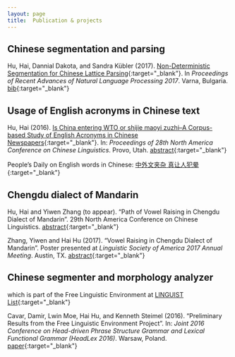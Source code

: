 ```yaml
---
layout: page
title:  Publication & projects
---
```


## Chinese segmentation and parsing

Hu, Hai, Dannial Dakota, and Sandra Kübler (2017). [Non-Deterministic Segmentation for Chinese Lattice Parsing](http://acl-bg.org/proceedings/2017/RANLP%202017/pdf/RANLP043.pdf){:target="_blank"}. In *Proceedings of Recent Advances of Natural Language Processing 2017*. Varna, Bulgaria. [bib](ranlp2017.bib.txt){:target="_blank"}


## Usage of English acronyms in Chinese text

Hu, Hai (2016). [Is China entering WTO or shijie maoyi zuzhi–A Corpus-based Study of English Acronyms in Chinese Newspapers](https://arxiv.org/abs/1711.06895){:target="_blank"}. In: *Proceedings of 28th North America Conference on Chinese Linguistics*. Provo, Utah. [abstract](2016_naccl_abstract_hai-hu.pdf){:target="_blank"}

People’s Daily on English words in Chinese: [中外文夹杂 真让人犯晕](http://paper.people.com.cn/rmrb/html/2017-03/20/nw.D110000renmrb_20170320_7-01.htm){:target="_blank"}

## Chengdu dialect of Mandarin

Hu, Hai and Yiwen Zhang (to appear). “Path of Vowel Raising in Chengdu Dialect of Mandarin”. 29th North America Conference on Chinese Linguistics. [abstract](NACCL29_Hu_IndianaUniv.pdf){:target="_blank"}

Zhang, Yiwen and Hai Hu (2017). “Vowel Raising in Chengdu Dialect of Mandarin”. Poster presented at *Linguistic Society of America 2017 Annual Meeting*. Austin, TX. [abstract](http://www.linguisticsociety.org/abstract/vowel-raising-chengdu-dialect-mandarin){:target="_blank"}

## Chinese segmenter and morphology analyzer

which is part of the Free Linguistic Environment at [LINGUIST List](https://www.linguistlist.org/){:target="_blank"}

Cavar, Damir, Lwin Moe, Hai Hu, and Kenneth Steimel (2016). “Preliminary Results from the Free Linguistic Environment Project”. In: *Joint 2016 Conference on Head-driven Phrase Structure Grammar and Lexical Functional Grammar (HeadLex 2016)*. Warsaw, Poland. [paper](http://web.stanford.edu/group/cslipublications/cslipublications/HPSG/2016/headlex2016-cmhs.pdf){:target="_blank"}

